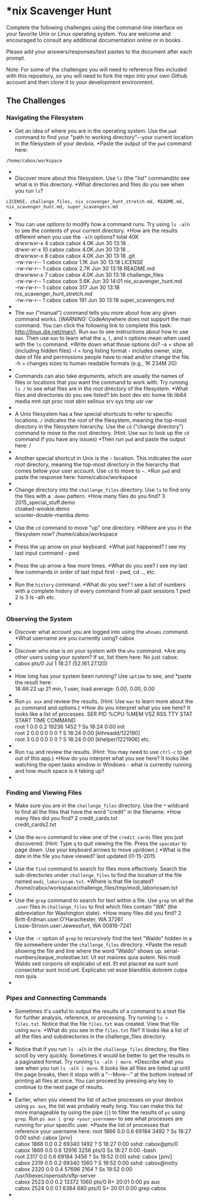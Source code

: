 # *nix Scavenger Hunt

Complete the following challenges using the command-line interface on your favorite
Unix or Linux operating system. You are welcome and encouraged to consult any
additional documentation online or in books.

Please add your answers/responses/text pastes to the document after each prompt.

Note: For some of the challenges you will need to reference files included with
this repository, so you will need to fork the repo into your own Github account
and then clone it to your development environment.

## The Challenges

### Navigating the Filesystem

* Get an idea of where you are in the operating system. Use the `pwd` command to find your "path to working directory"--your current location in the filesystem of your devbox. *Paste the output of the `pwd` command here: 
```
/home/cabox/workspace 
```
*
* Discover more about this filesystem. Use `ls` (the "list" command)to see what is in this directory. *What directories and files do you see when you run `ls`? 
```
LICENSE, challenge_files, nix_scavenger_hunt_stretch.md, README.md, nix_scavenger_hunt.md, super_scavengers.md 
```
*
* You can use *options* to modify how a command runs. Try using `ls -alh` to see the contents of your current directory. *How are the results different when you use the `-alh` options? 
total 40K                                                                      
drwxrwxr-x  4 cabox cabox 4.0K Jun 30 13:18 .                                  
drwxr-xr-x 10 cabox cabox 4.0K Jun 30 13:18 ..                                 
drwxrwxr-x  8 cabox cabox 4.0K Jun 30 13:18 .git                               
-rw-rw-r--  1 cabox cabox 1.1K Jun 30 13:18 LICENSE                            
-rw-rw-r--  1 cabox cabox 2.7K Jun 30 13:18 README.md                          
drwxrwxr-x  7 cabox cabox 4.0K Jun 30 13:18 challenge_files                    
-rw-rw-r--  1 cabox cabox 5.6K Jun 30 14:01 nix_scavenger_hunt.md              
-rw-rw-r--  1 cabox cabox  317 Jun 30 13:18 nix_scavenger_hunt_stretch.md      
-rw-rw-r--  1 cabox cabox  191 Jun 30 13:18 super_scavengers.md 
*
* The `man` ("manual") command tells you more about how any given command works. (*WARNING:* CodeAnywhere does not support the man command. You can click the following link to complete this task: http://linux.die.net/man/). Run `man` to see instructions about how to use `man`. Then use `man` to learn what the `a`, `l`, and `h` options mean when used with the `ls` command. *Write down what those options do?
-a = show all (including hidden files)
-l = long listing format - includes owner, size, date of file and permissions people have to read and/or change the file.
-h = changes sizes to human readable formats (e.g., 1K 234M 2G)
*
* Commands can also take *arguments*, which are usually the names of files or locations that you want the command to work with. Try running `ls /` to see what files are in the *root* directory of the filesystem. *What files and directories do you see listed?
bin  boot  dev  etc  home  lib  lib64  media  mnt  opt  proc  root  sbin  selinux  srv  sys  tmp  usr  var      
*
* A Unix filesystem has a few special shortcuts to refer to specific locations. `/` indicates the *root* of the filesystem, meaning the top-most directory in the filesystem hierarchy. Use the `cd` ("change directory") command to move to the root directory. (Hint: Use `man` to look up the `cd` command if you have any issues) *Then run `pwd` and paste the output here:
/
*
* Another special shortcut in Unix is the `~` location. This indicates the *user root* directory, meaning the top-most directory in the hierarchy that comes below your user account. Use `cd` to move to `~`. *Run `pwd` and paste the response here:
home/cabox/workspace
*
* Change directory into the `challenge_files` directory. Use `ls` to find only the files with a `.demo` pattern. *How many files do you find?
3
2015_special_stuff.demo  
cloaked-wookie.demo  
scooter-double-mamba.demo   
*
* Use the `cd` command to move "up" one directory. *Where are you in the filesystem now? 
/home/cabox/workspace
*
* Press the up arrow on your keyboard. *What just happened?
I see my last input command - pwd
*
* Press the up arrow a few more times. *What do you see?
I see my last few commands in order of last input first - pwd, cd .., etc.
*
* Run the `history` command. *What do you see?
I see a list of numbers with a complete history of every command from all past sessions
1 pwd
2 ls
3 ls -alh
etc. 
*

### Observing the System

* Discover what account you are logged into using the `whoami` command. *What username are you currently using?
cabox
*
* Discover who else is on your system with the `who` command. *Are any other users using your system? If so, list them here:
No just cabox: cabox    pts/0        Jul  1 18:27 (52.161.27.120)
*
* How long has your system been running? Use `uptime` to see, and *paste the result here:  
18:46:22 up 21 min,  1 user,  load average: 0.00, 0.00, 0.00  
*
* Run `ps aux` and review the results. (Hint: Use `man` to learn more about the `ps` command and options.) *How do you interpret what you see here?
It looks like a list of processes.
SER       PID %CPU %MEM    VSZ   RSS TTY      STAT START   TIME COMMAND                                                                                           
root         1  0.0  0.2  19236  1452 ?        Ss   18:24   0:00 init                                                                                              
root         2  0.0  0.0      0     0 ?        S    18:24   0:00 [kthreadd/122190]                                                                                 
root         3  0.0  0.0      0     0 ?        S    18:24   0:00 [khelper/1221906] 
etc.
*
* Run `top` and review the results. (Hint: You may need to use `ctrl-c` to get out of this app.) *How do you interpret what you see here?
It looks like watching the open tasks window in Windows - what is currently running and how much space is it taking up?
*

### Finding and Viewing Files

* Make sure you are in the `challenge_files` directory. Use the `*` wildcard to find all the files that have the word "credit" in the filename. *How many files did you find?
2
credit_cards.txt  
credit_cards2.txt  
*
* Use the `more` command to view one of the `credit_cards` files you just discovered. (Hint: Type `q` to quit viewing the file. Press the `spacebar` to page down. Use your keyboard arrows to move up/down.) *What is the date in the file you have viewed?
last updated 01-15-2015
*
* Use the `find` command to search for files more effectively. Search the sub-directories under `challenge_files` to find the location of the file named `modi_laboriosam.txt`. *Where is that file located?
/home/cabox/workspace/challenge_files/tmp/modi_laboriosam.txt 
*
* Use the `grep` command to search for text within a file. Use `grep` on all the `.user` files in `challenge_files` to find which files contain "WA" (the abbreviation for Washington state). *How many files did you find?
2
Britt-Erdman.user:O'Harachester, WA 37261                                                                                                                          
Lissie-Strosin.user:Jewessfurt, WA 00816-7241    
*
* Use the `-r` option of `grep` to *recursively* find the text "Waldo" hidden in a file somewhere under the `challenge_files` directory. *Paste the result showing the file and line where the word "Waldo" shows up.
serial-numbers/eaque_molestiae.txt:
Ut est maiores quia autem. Nisi modi Waldo sed corporis sit explicabo ut est. Et est placeat ea sunt sunt consectetur sunt incid
unt. Explicabo vel esse blanditiis dolorem culpa non quia.  
*

### Pipes and Connecting Commands

* Sometimes it's useful to output the results of a command to a text file for further analysis, reference, or processing. Try running `ls > files.txt`. Notice that the file `files.txt` was created. View that file using `more`. *What do you see in the `files.txt` file?
It looks like a list of all the files and subdirectories in the challenge_files directory.
*
* Notice that if you run `ls -alh` in the `challenge_files` directory, the files scroll by very quickly. Sometimes it would be better to get the results in a paginated format. Try running `ls -alh | more`. *Describe what you see when you run `ls -alh | more`.
It looks like all files are listed up until the page breaks, then it stops with a "--More--" at the bottom instead of printing all files at once.  You can proceed by pressing any key to continue to the next page of results.
*
* Earlier, when you viewed the list of active processes on your devbox using `ps aux`, the list was probably really long. You can make this list more manageable by using the pipe (`|`) to filter the results of `ps` using `grep`. Run `ps aux | grep <your_username>` to see what processes are running for your specific user. *Paste the list of processes that reference your username here:
root      1866  0.0  0.6  69184  3492 ?        Ss   18:27   0:00 sshd: cabox [priv]                                                                                
cabox     1868  0.0  0.2  69340  1492 ?        S    18:27   0:00 sshd: cabox@pts/0                                                                                 
cabox     1869  0.0  0.6  12916  3256 pts/0    Ss   18:27   0:00 -bash                                                                                             
root      2317  0.0  0.6  69184  3456 ?        Ss   19:52   0:00 sshd: cabox [priv]                                                                                
cabox     2319  0.0  0.2  69340  1560 ?        S    19:52   0:00 sshd: cabox@notty                                                                                 
cabox     2320  0.0  0.4  57696  2164 ?        Ss   19:52   0:00 /usr/libexec/openssh/sftp-server                                                                  
cabox     2523  0.0  0.2  13372  1060 pts/0    R+   20:01   0:00 ps aux                                                                                            
cabox     2524  0.0  0.1   6384   680 pts/0    S+   20:01   0:00 grep cabox  
*
